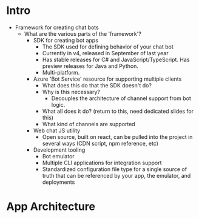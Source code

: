 # Intro
- Framework for creating chat bots
    - What are the various parts of the 'framework'?
        - SDK for creating bot apps
            - The SDK used for defining behavior of your chat bot
            - Currently in v4, released in September of last year
            - Has stable releases for C# and JavaScript/TypeScript. Has preview releases for Java and Python.
            - Multi-platform. 
        - Azure 'Bot Service' resource for supporting multiple clients
            - What does this do that the SDK doesn't do?
            - Why is this necessary?
                - Decouples the architecture of channel support from bot logic.
            - What all does it do? (return to this, need dedicated slides for this)
            - What kind of channels are supported
        - Web chat JS utility
            - Open source, built on react, can be pulled into the project in several ways (CDN script, npm reference, etc)
        - Development tooling
            - Bot emulator
            - Multiple CLI applications for integration support
            - Standardized configuration file type for a single source of truth that can be referenced by your app, the emulator, and deployments

# App Architecture
